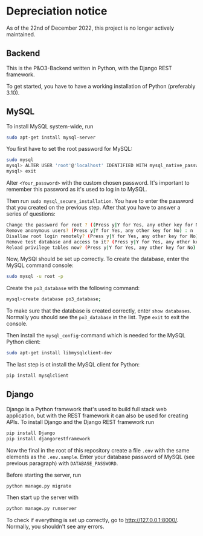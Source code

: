 # Depreciation notice
As of the 22nd of December 2022, this project is no longer actively maintained.

## Backend

This is the P&O3-Backend written in Python, with the Django REST framework.

To get started, you have to have a working installation of Python (preferably 3.10).

## MySQL

To install MySQL system-wide, run

```bash
sudo apt-get install mysql-server
```

You first have to set the root password for MySQL:

```bash
sudo mysql
mysql> ALTER USER 'root'@'localhost' IDENTIFIED WITH mysql_native_password by '<Your_password>';
mysql> exit
```

Alter `<Your_password>` with the custom chosen password. It's important to remember this password as it's used to log in to MySQL.

Then run `sudo mysql_secure_installation`. You have to enter the password that you created on the previous step. After that you have to answer a series of questions:

```bash
Change the password for root ? ((Press y|Y for Yes, any other key for No) : n
Remove anonymous users? (Press y|Y for Yes, any other key for No) : n
Disallow root login remotely? (Press y|Y for Yes, any other key for No) : y
Remove test database and access to it? (Press y|Y for Yes, any other key for No) : n
Reload privilege tables now? (Press y|Y for Yes, any other key for No) : y
```

Now, MySQl should be set up correctly. To create the database, enter the MySQL command console:

```bash
sudo mysql -u root -p
```

Create the `po3_database` with the following command:

```bash
mysql>create database po3_database;
```

To make sure that the database is created correctly, enter `show databases`. Normally you should see the `po3_database` in the list. Type `exit` to exit the console.

Then install the `mysql_config`-command which is needed for the MySQL Python client:

```bash
sudo apt-get install libmysqlclient-dev
```

The last step is ot install the MySQL client for Python:

```bash
pip install mysqlclient
```

## Django

Django is a Python framework that's used to build full stack web application, but with the REST framework it can also be used for creating APIs.
To install Django and the Django REST framework run

```bash
pip install Django
pip install djangorestframework
```

Now the final in the root of this repository create a file `.env` with the same elements as the `.env.sample`. Enter your database password of MySQL (see previous paragraph) with `DATABASE_PASSWORD`.

Before starting the server, run

```bash
python manage.py migrate
```

Then start up the server with

```bash
python manage.py runserver
```

To check if everything is set up correctly, go to http://127.0.0.1:8000/. Normally, you shouldn't see any errors.
